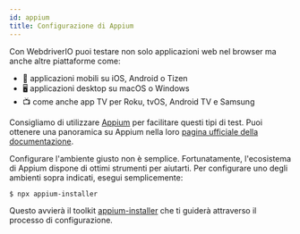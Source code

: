 ```yaml
---
id: appium
title: Configurazione di Appium
---
```


Con WebdriverIO puoi testare non solo applicazioni web nel browser ma anche altre piattaforme come:

- 📱 applicazioni mobili su iOS, Android o Tizen
- 🖥️ applicazioni desktop su macOS o Windows
- 📺 come anche app TV per Roku, tvOS, Android TV e Samsung

Consigliamo di utilizzare [Appium](https://appium.io/) per facilitare questi tipi di test. Puoi ottenere una panoramica su Appium nella loro [pagina ufficiale della documentazione](https://appium.io/docs/en/2.0/intro/).

Configurare l'ambiente giusto non è semplice. Fortunatamente, l'ecosistema di Appium dispone di ottimi strumenti per aiutarti. Per configurare uno degli ambienti sopra indicati, esegui semplicemente:

```sh
$ npx appium-installer
```

Questo avvierà il toolkit [appium-installer](https://github.com/AppiumTestDistribution/appium-installer) che ti guiderà attraverso il processo di configurazione.